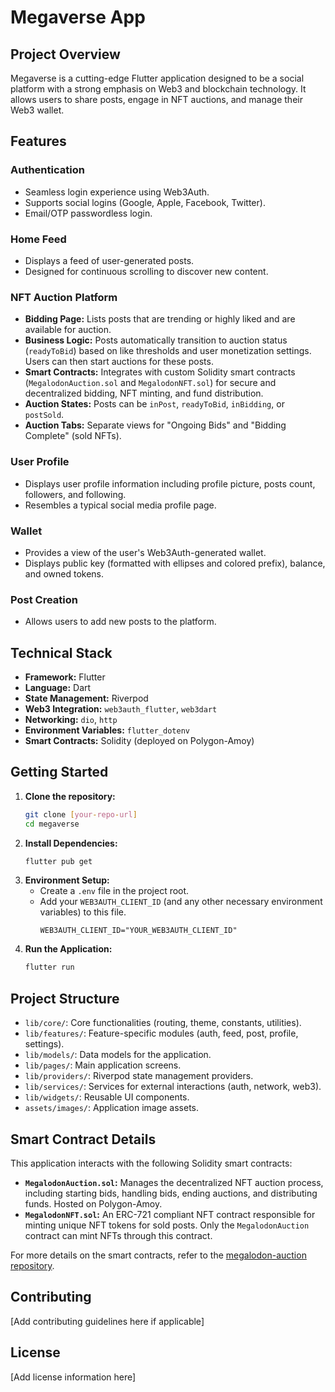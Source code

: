 # Megaverse App

## Project Overview

Megaverse is a cutting-edge Flutter application designed to be a social platform with a strong emphasis on Web3 and blockchain technology. It allows users to share posts, engage in NFT auctions, and manage their Web3 wallet.

## Features

### Authentication
- Seamless login experience using Web3Auth.
- Supports social logins (Google, Apple, Facebook, Twitter).
- Email/OTP passwordless login.

### Home Feed
- Displays a feed of user-generated posts.
- Designed for continuous scrolling to discover new content.

### NFT Auction Platform
- **Bidding Page:** Lists posts that are trending or highly liked and are available for auction.
- **Business Logic:** Posts automatically transition to auction status (`readyToBid`) based on like thresholds and user monetization settings. Users can then start auctions for these posts.
- **Smart Contracts:** Integrates with custom Solidity smart contracts (`MegalodonAuction.sol` and `MegalodonNFT.sol`) for secure and decentralized bidding, NFT minting, and fund distribution.
- **Auction States:** Posts can be `inPost`, `readyToBid`, `inBidding`, or `postSold`.
- **Auction Tabs:** Separate views for "Ongoing Bids" and "Bidding Complete" (sold NFTs).

### User Profile
- Displays user profile information including profile picture, posts count, followers, and following.
- Resembles a typical social media profile page.

### Wallet
- Provides a view of the user's Web3Auth-generated wallet.
- Displays public key (formatted with ellipses and colored prefix), balance, and owned tokens.

### Post Creation
- Allows users to add new posts to the platform.

## Technical Stack

- **Framework:** Flutter
- **Language:** Dart
- **State Management:** Riverpod
- **Web3 Integration:** `web3auth_flutter`, `web3dart`
- **Networking:** `dio`, `http`
- **Environment Variables:** `flutter_dotenv`
- **Smart Contracts:** Solidity (deployed on Polygon-Amoy)

## Getting Started

1.  **Clone the repository:**
    ```bash
    git clone [your-repo-url]
    cd megaverse
    ```
2.  **Install Dependencies:**
    ```bash
    flutter pub get
    ```
3.  **Environment Setup:**
    - Create a `.env` file in the project root.
    - Add your `WEB3AUTH_CLIENT_ID` (and any other necessary environment variables) to this file.
      ```
      WEB3AUTH_CLIENT_ID="YOUR_WEB3AUTH_CLIENT_ID"
      ```
4.  **Run the Application:**
    ```bash
    flutter run
    ```

## Project Structure

- `lib/core/`: Core functionalities (routing, theme, constants, utilities).
- `lib/features/`: Feature-specific modules (auth, feed, post, profile, settings).
- `lib/models/`: Data models for the application.
- `lib/pages/`: Main application screens.
- `lib/providers/`: Riverpod state management providers.
- `lib/services/`: Services for external interactions (auth, network, web3).
- `lib/widgets/`: Reusable UI components.
- `assets/images/`: Application image assets.

## Smart Contract Details

This application interacts with the following Solidity smart contracts:

- **`MegalodonAuction.sol`:** Manages the decentralized NFT auction process, including starting bids, handling bids, ending auctions, and distributing funds. Hosted on Polygon-Amoy.
- **`MegalodonNFT.sol`:** An ERC-721 compliant NFT contract responsible for minting unique NFT tokens for sold posts. Only the `MegalodonAuction` contract can mint NFTs through this contract.

For more details on the smart contracts, refer to the [megalodon-auction repository](https://github.com/Trexmark32/megalodon-auction).

## Contributing

[Add contributing guidelines here if applicable]

## License

[Add license information here]